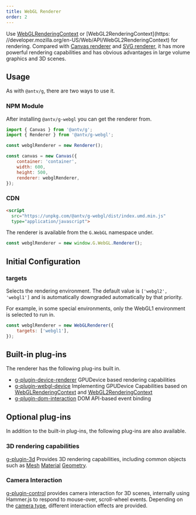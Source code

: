 ```yaml
---
title: WebGL Renderer
order: 2
---
```


Use [WebGLRenderingContext](https://developer.mozilla.org/en-US/Web/API/WebGLRenderingContext) or [WebGL2RenderingContext](https: //developer.mozilla.org/en-US/Web/API/WebGL2RenderingContext) for rendering. Compared with [Canvas renderer](/en/api/renderer/canvas) and [SVG renderer](/en/api/renderer/svg), it has more powerful rendering capabilities and has obvious advantages in large volume graphics and 3D scenes.

## Usage

As with `@antv/g`, there are two ways to use it.

### NPM Module

After installing `@antv/g-webgl` you can get the renderer from.

```js
import { Canvas } from '@antv/g';
import { Renderer } from '@antv/g-webgl';

const webglRenderer = new Renderer();

const canvas = new Canvas({
    container: 'container',
    width: 600,
    height: 500,
    renderer: webglRenderer,
});
```

### CDN

```html
<script
  src="https://unpkg.com/@antv/g-webgl/dist/index.umd.min.js"
  type="application/javascript">
```

The renderer is available from the `G.WebGL` namespace under.

```js
const webglRenderer = new window.G.WebGL.Renderer();
```

## Initial Configuration

### targets

Selects the rendering environment. The default value is `['webgl2', 'webgl1']` and is automatically downgraded automatically by that priority.

For example, in some special environments, only the WebGL1 environment is selected to run in.

```js
const webglRenderer = new WebGLRenderer({
    targets: ['webgl1'],
});
```

## Built-in plug-ins

The renderer has the following plug-ins built in.

-   [g-plugin-device-renderer](/en/plugins/device-renderer) GPUDevice based rendering capabilities
-   [g-plugin-webgl-device](/en/plugins/webgl-device) Implementing GPUDevice Capabilities based on [WebGLRenderingContext](https://developer.mozilla.org/en-US/Web/API/WebGLRenderingContext) and [WebGL2RenderingContext](https://developer.mozilla.org/en-US/Web/API/WebGL2RenderingContext)
-   [g-plugin-dom-interaction](/en/plugins/dom-interaction) DOM API-based event binding

## Optional plug-ins

In addition to the built-in plug-ins, the following plug-ins are also available.

### 3D rendering capabilities

[g-plugin-3d](/en/plugins/3d) Provides 3D rendering capabilities, including common objects such as [Mesh](/en/api/3d/mesh) [Material](/en/api/3d/material) [Geometry](/en/api/3d/geometry).

### Camera Interaction

[g-plugin-control](/en/plugins/control) provides camera interaction for 3D scenes, internally using Hammer.js to respond to mouse-over, scroll-wheel events. Depending on the [camera type](/en/api/camera/intro), different interaction effects are provided.
